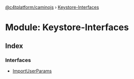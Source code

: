 [@c4tplatform/caminojs](../README.md) › [Keystore-Interfaces](keystore_interfaces.md)

# Module: Keystore-Interfaces

## Index

### Interfaces

* [ImportUserParams](../interfaces/keystore_interfaces.importuserparams.md)
